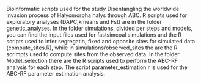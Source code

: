 Bioinformatic scripts used for the study Disentangling the worldwide invasion process of Halyomorpha halys through ABC.
R scripts used for exploratory analyses (DAPC,kmeans and Fst) are in the folder genetic_analyses.
In the folder simulations, divided per steps and models, you can find the input files used for fastsimcoal simulations and the R scripts used to infer segregatin, fixed and opposite sites for simulated data (compute_sites.R), while in simulations/observed_sites the are the R scrimpts used to compute sites from the observed data.
In the folder Model_selection there are the R scripts used to perform the ABC-RF analysis for each step.
The script parameter_estimation.r is used for the ABC-RF parameter estimation analysis.
